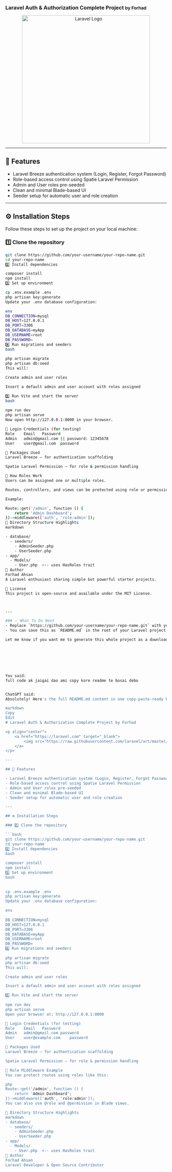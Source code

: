 <h3 style="margin-bottom: 10px;">Laravel Auth & Authorization Complete Project <small>by Forhad</small></h3>

<p align="center">
    <a href="https://laravel.com" target="_blank">
        <img src="https://raw.githubusercontent.com/laravel/art/master/logo-lockup/5%20SVG/2%20CMYK/1%20Full%20Color/laravel-logolockup-cmyk-red.svg" width="400" alt="Laravel Logo">
    </a>
</p>

---

## 🔐 Features

- Laravel Breeze authentication system (Login, Register, Forgot Password)
- Role-based access control using Spatie Laravel Permission
- Admin and User roles pre-seeded
- Clean and minimal Blade-based UI
- Seeder setup for automatic user and role creation

---

## ⚙️ Installation Steps

Follow these steps to set up the project on your local machine:

### 1️⃣ Clone the repository

```bash
git clone https://github.com/your-username/your-repo-name.git
cd your-repo-name
2️⃣ Install dependencies

composer install
npm install
3️⃣ Set up environment

cp .env.example .env
php artisan key:generate
Update your .env database configuration:

env
DB_CONNECTION=mysql
DB_HOST=127.0.0.1
DB_PORT=3306
DB_DATABASE=myApp
DB_USERNAME=root
DB_PASSWORD=
4️⃣ Run migrations and seeders
bash
 
php artisan migrate
php artisan db:seed
This will:

Create admin and user roles

Insert a default admin and user account with roles assigned

5️⃣ Run Vite and start the server
bash
 
npm run dev
php artisan serve
Now open http://127.0.0.1:8000 in your browser.

🧪 Login Credentials (for testing)
Role	Email	Password
Admin	admin@gmail.com	|| password: 12345678
User	user@gmail.com	password

🧱 Packages Used
Laravel Breeze – for authentication scaffolding

Spatie Laravel Permission – for role & permission handling

🧠 How Roles Work
Users can be assigned one or multiple roles.

Routes, controllers, and views can be protected using role or permission middleware.

Example:

Route::get('/admin', function () {
    return 'Admin Dashboard';
})->middleware(['auth', 'role:admin']);
📂 Directory Structure Highlights
markdown

- database/
  - seeders/
    - AdminSeeder.php
    - UserSeeder.php
- app/
  - Models/
    - User.php  <-- uses HasRoles trait
👤 Author
Forhad Ahsan
A Laravel enthusiast sharing simple but powerful starter projects.

📜 License
This project is open-source and available under the MIT License.



---

### ✅ What To Do Next
- Replace `https://github.com/your-username/your-repo-name.git` with your actual GitHub URL.
- You can save this as `README.md` in the root of your Laravel project.

Let me know if you want me to generate this whole project as a downloadable `.zip` or public GitHub repo.







You said:
full code ak jaigai dao ami copy kore readme te bosai debo


ChatGPT said:
Absolutely! Here's the full README.md content in one copy-paste-ready block. It includes your project title, installation steps, Breeze & Spatie integration, login credentials, and usage instructions — everything cleanly formatted for GitHub:

markdown
Copy
Edit
# Laravel Auth & Authorization Complete Project by Forhad

<p align="center">
    <a href="https://laravel.com" target="_blank">
        <img src="https://raw.githubusercontent.com/laravel/art/master/logo-lockup/5%20SVG/2%20CMYK/1%20Full%20Color/laravel-logolockup-cmyk-red.svg" width="400" alt="Laravel Logo">
    </a>
</p>

---

## 🔐 Features

- Laravel Breeze authentication system (Login, Register, Forgot Password)
- Role-based access control using Spatie Laravel Permission
- Admin and User roles pre-seeded
- Clean and minimal Blade-based UI
- Seeder setup for automatic user and role creation

---

## ⚙️ Installation Steps

### 1️⃣ Clone the repository

```bash
git clone https://github.com/your-username/your-repo-name.git
cd your-repo-name
2️⃣ Install dependencies
bash
 
composer install
npm install
3️⃣ Set up environment
bash
 
 
cp .env.example .env
php artisan key:generate
Update your .env database configuration:

env
 
DB_CONNECTION=mysql
DB_HOST=127.0.0.1
DB_PORT=3306
DB_DATABASE=myApp
DB_USERNAME=root
DB_PASSWORD=
4️⃣ Run migrations and seeders
 
php artisan migrate
php artisan db:seed
This will:

Create admin and user roles

Insert a default admin and user account with roles assigned

5️⃣ Run Vite and start the server
 
npm run dev
php artisan serve
Open your browser at: http://127.0.0.1:8000

🧪 Login Credentials (for testing)
Role	Email	Password
Admin	admin@gmail.com	password
User	user@example.com	password

🧱 Packages Used
Laravel Breeze – for authentication scaffolding

Spatie Laravel Permission – for role & permission handling

🧠 Role Middleware Example
You can protect routes using roles like this:

php 
Route::get('/admin', function () {
    return 'Admin Dashboard';
})->middleware(['auth', 'role:admin']);
You can also use @role and @permission in Blade views.

📂 Directory Structure Highlights
markdown 
- database/
  - seeders/
    - AdminSeeder.php
    - UserSeeder.php
- app/
  - Models/
    - User.php  <-- uses HasRoles trait
👤 Author
Forhad Ahsan
Laravel Developer & Open Source Contributor

